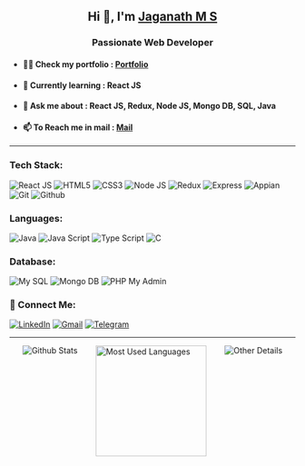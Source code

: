 <h2 align="center">Hi 👋, I'm <a href="https://www.linkedin.com/in/jaganathms">Jaganath M S</a></h2>
<h3 align="center">Passionate Web Developer</h3>

- #### 👨‍💻 Check my portfolio : [Portfolio](https://jaganath-portfolio.netlify.app)
- #### 🌱 Currently learning : React JS
- #### 💬 Ask me about : React JS, Redux, Node JS, Mongo DB, SQL, Java
- #### 📫 To Reach me in mail : [Mail](mailto:jagan.msjc@gmail.com)

<hr/>

### Tech Stack:
![React JS](https://img.shields.io/badge/React_JS-61DAFB?style=for-the-badge&logo=react&logoColor=000000)
![HTML5](https://img.shields.io/badge/HTML5-E34F26?style=for-the-badge&logo=html5&logoColor=ffffff)
![CSS3](https://img.shields.io/badge/CSS3-1572B6?style=for-the-badge&logo=css3&logoColor=ffffff)
![Node JS](https://img.shields.io/badge/Node_JS-339933?style=for-the-badge&logo=node.js&logoColor=ffffff)
![Redux](https://img.shields.io/badge/Redux-764ABC?style=for-the-badge&logo=redux&logoColor=ffffff)
![Express](https://img.shields.io/badge/Express-000000?style=for-the-badge&logo=express&logoColor=ffffff)
![Appian](https://img.shields.io/badge/Appian-2322F0?style=for-the-badge&logo=appian&logoColor=ffffff)
![Git](https://img.shields.io/badge/Git-F05032?style=for-the-badge&logo=git&logoColor=ffffff)
![Github](https://img.shields.io/badge/Github-181717?style=for-the-badge&logo=github&logoColor=ffffff)

### Languages:
![Java](https://img.shields.io/badge/Java-5382a1?style=for-the-badge&logo=java&logoColor=ffffff)
![Java Script](https://img.shields.io/badge/Java_Script-F7DF1E?style=for-the-badge&logo=javascript&logoColor=000000)
![Type Script](https://img.shields.io/badge/Type_Script-1976D2?style=for-the-badge&logo=typescript&logoColor=ffffff)
![C](https://img.shields.io/badge/C-A8B9CC?style=for-the-badge&logo=c&logoColor=000000)

### Database:
![My SQL](https://img.shields.io/badge/My_SQL-4479A1?style=for-the-badge&logo=mysql&logoColor=ffffff)
![Mongo DB](https://img.shields.io/badge/Mongo_DB-47A248?style=for-the-badge&logo=mongodb&logoColor=ffffff)
![PHP My Admin](https://img.shields.io/badge/PHP_My_Admin-6C78AF?style=for-the-badge&logo=phpmyadmin&logoColor=ffffff)

### 🤝 Connect Me:
[![LinkedIn](https://img.shields.io/badge/LinkedIn-0A66C2?style=for-the-badge&logo=linkedin&logoColor=ffffff)](https://www.linkedin.com/in/jaganathms)
[![Gmail](https://img.shields.io/badge/Email-EA4335?style=for-the-badge&logo=gmail&logoColor=ffffff)](mailto:jagan.msjc@gmail.com)
[![Telegram](https://img.shields.io/badge/Telegram-26A5E4?style=for-the-badge&logo=telegram&logoColor=ffffff)](https://t.me/MSJ_J)

<hr/>

<div style="display:flex; justify-content:center; gap:2rem; flex-wrap:wrap;">
  <img alt="Github Stats" src="https://github-readme-stats.vercel.app/api?username=Jaganath-MSJ&show_icons=true&theme=dark&locale=en" />
  <img height="195px" alt="Most Used Languages" src="https://github-readme-stats.vercel.app/api/top-langs?username=Jaganath-MSJ&show_icons=true&theme=dark&locale=en&layout=compact" />
  <img alt="Other Details" src="https://github-readme-streak-stats.herokuapp.com/?user=Jaganath-MSJ&theme=dark" />
</div>

<!--
- 🔭 I’m currently working on ...
- 🌱 I’m currently learning ...
- 👯 I’m looking to collaborate on ...
- 🤔 I’m looking for help with ...
- 💬 Ask me about ...
- 📫 How to reach me: ...
- 😄 Pronouns: ...
- ⚡ Fun fact: ...
-->
